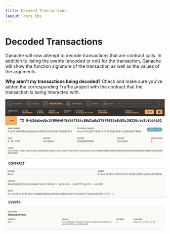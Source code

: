 ```yaml
---
title: Decoded Transactions
layout: docs.hbs
---
```

# Decoded Transactions

Ganache will now attempt to decode transactions that are contract calls. In addition to listing the events (encoded or not) for the transaction, Ganache will show the function signature of the transaction as well as the values of the arguments.

<p class="alert alert-warning">
<i class="far fa-exclamation-triangle"></i> <strong>Why aren't my transactions being decoded?</strong> Check and make sure you've added the corresponding Truffle project with the contract that the transaction is being interacted with.
</p>

![Decoded Transaction](/img/docs/ganache/v2-shared-seese/decoded-transaction.png)
